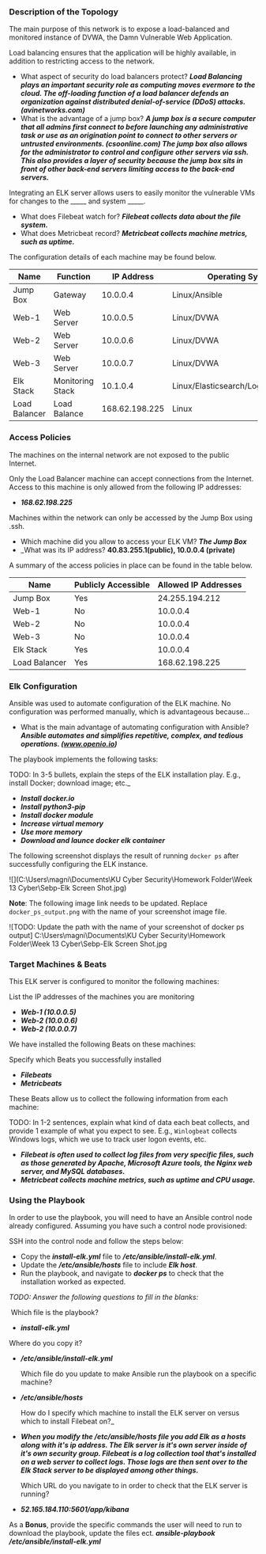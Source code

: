 ### Description of the Topology

The main purpose of this network is to expose a load-balanced and monitored instance of DVWA, the Damn Vulnerable Web Application.

Load balancing ensures that the application will be highly available, in addition to restricting access to the network.
- What aspect of security do load balancers protect? ***Load Balancing plays an important security role as computing moves evermore to the cloud. The off-loading function of a load balancer defends an organization against distributed denial-of-service (DDoS) attacks. (avinetworks.com)*** 
- What is the advantage of a jump box? ***A jump box is a secure computer that all admins first connect to before launching any administrative task or use as an origination point to connect to other servers or untrusted environments. (csoonline.com) The jump box also allows for the administrator to control and configure other servers via ssh. This also provides a layer of security because the jump box sits in front of other back-end servers limiting access to the back-end servers.***

Integrating an ELK server allows users to easily monitor the vulnerable VMs for changes to the _____ and system _____.
- What does Filebeat watch for? ***Filebeat collects data about the file system.***
- What does Metricbeat record? ***Metricbeat collects machine metrics, such as uptime.***

The configuration details of each machine may be found below.

| Name          | Function         | IP Address     | Operating System                     |
| ------------- | ---------------- | -------------- | ------------------------------------ |
| Jump Box      | Gateway          | 10.0.0.4       | Linux/Ansible                        |
| Web-1         | Web Server       | 10.0.0.5       | Linux/DVWA                           |
| Web-2         | Web Server       | 10.0.0.6       | Linux/DVWA                           |
| Web-3         | Web Server       | 10.0.0.7       | Linux/DVWA                           |
| Elk Stack     | Monitoring Stack | 10.1.0.4       | Linux/Elasticsearch/Logstash/Kilbana |
| Load Balancer | Load Balance     | 168.62.198.225 | Linux                                |

### Access Policies

The machines on the internal network are not exposed to the public Internet. 

Only the Load Balancer machine can accept connections from the Internet. Access to this machine is only allowed from the following IP addresses:
- ***168.62.198.225***

Machines within the network can only be accessed by the Jump Box using .ssh.
- Which machine did you allow to access your ELK VM? ***The Jump Box***
- _What was its IP address? **40.83.255.1(public), 10.0.0.4 (private)**

A summary of the access policies in place can be found in the table below.

| Name          | Publicly Accessible | Allowed IP Addresses |
| ------------- | ------------------- | -------------------- |
| Jump Box      | Yes                 | 24.255.194.212       |
| Web-1         | No                  | 10.0.0.4             |
| Web-2         | No                  | 10.0.0.4             |
| Web-3         | No                  | 10.0.0.4             |
| Elk Stack     | Yes                 | 10.0.0.4             |
| Load Balancer | Yes                 | 168.62.198.225       |

### Elk Configuration

Ansible was used to automate configuration of the ELK machine. No configuration was performed manually, which is advantageous because...
- What is the main advantage of automating configuration with Ansible? ***Ansible automates and simplifies repetitive, complex, and tedious operations. (www.openio.io)***

The playbook implements the following tasks:

TODO: In 3-5 bullets, explain the steps of the ELK installation play. E.g., install Docker; download image; etc._

- ***Install docker.io***
- ***Install python3-pip***
- ***Install docker module***
- ***Increase virtual memory***
- ***Use more memory***
- ***Download and launce docker elk container***

The following screenshot displays the result of running `docker ps` after successfully configuring the ELK instance.

![](C:\Users\magni\Documents\KU Cyber Security\Homework Folder\Week 13 Cyber\Sebp-Elk Screen Shot.jpg)

**Note**: The following image link needs to be updated. Replace `docker_ps_output.png` with the name of your screenshot image file.  


![TODO: Update the path with the name of your screenshot of docker ps output] C:\Users\magni\Documents\KU Cyber Security\Homework Folder\Week 13 Cyber\Sebp-Elk Screen Shot.jpg

### Target Machines & Beats
This ELK server is configured to monitor the following machines:

List the IP addresses of the machines you are monitoring

- ***Web-1 (10.0.0.5)***
- ***Web-2 (10.0.0.6)***
- ***Web-2 (10.0.0.7)***

We have installed the following Beats on these machines:

Specify which Beats you successfully installed

- ***Filebeats***
- ***Metricbeats***

These Beats allow us to collect the following information from each machine:

TODO: In 1-2 sentences, explain what kind of data each beat collects, and provide 1 example of what you expect to see. E.g., `Winlogbeat` collects Windows logs, which we use to track user logon events, etc.

- ***Filebeat is often used to collect log files from very specific files, such as those generated by Apache, Microsoft Azure tools, the Nginx web server, and MySQL databases.***
- ***Metricbeat collects machine metrics, such as uptime and CPU usage.***

### Using the Playbook
In order to use the playbook, you will need to have an Ansible control node already configured. Assuming you have such a control node provisioned: 

SSH into the control node and follow the steps below:
- Copy the ***install-elk.yml*** file to ***/etc/ansible/install-elk.yml***.
- Update the ***/etc/ansible/hosts*** file to include ***Elk host***.
- Run the playbook, and navigate to ***docker ps*** to check that the installation worked as expected.

_TODO: Answer the following questions to fill in the blanks:_

​	   Which file is the playbook?

-  ***install-elk.yml***

  Where do you copy it? 

- ***/etc/ansible/install-elk.yml***

  Which file do you update to make Ansible run the playbook on a specific machine? 

- ***/etc/ansible/hosts***

  How do I specify which machine to install the ELK server on versus which to install Filebeat on?_

- ***When you modify the /etc/ansible/hosts file you add Elk as a hosts along with it's ip address. The Elk server is it's own server inside of it's own security group. Filebeat is a log collection tool that's installed on a web server to collect logs. Those logs are then sent over to the Elk Stack server to be displayed among other things.***

  Which URL do you navigate to in order to check that the ELK server is running?

- ***52.165.184.110:5601/app/kibana***

As a **Bonus**, provide the specific commands the user will need to run to download the playbook, update the files ect. ***ansible-playbook /etc/ansible/install-elk.yml***